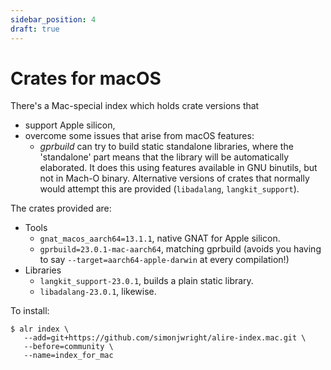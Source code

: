 ```yaml
---
sidebar_position: 4
draft: true
---
```


# Crates for macOS

There's a Mac-special index which holds crate versions that

- support Apple silicon,
- overcome some issues that arise from macOS features:
  - _gprbuild_ can try to build static standalone libraries, where the 'standalone' part means that the library will be automatically elaborated. It does this using features available in GNU binutils, but not in Mach-O binary. Alternative versions of crates that normally would attempt this are provided (`libadalang`, `langkit_support`).

The crates provided are:

- Tools
  - `gnat_macos_aarch64=13.1.1`, native GNAT for Apple silicon.
  - `gprbuild=23.0.1-mac-aarch64`, matching gprbuild (avoids you having to say `--target=aarch64-apple-darwin` at every compilation!)
- Libraries
  - `langkit_support-23.0.1`, builds a plain static library.
  - `libadalang-23.0.1`, likewise.

To install:

```
$ alr index \
   --add=git+https://github.com/simonjwright/alire-index.mac.git \
   --before=community \
   --name=index_for_mac
```
